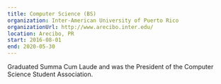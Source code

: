```yaml
---
title: Computer Science (BS)
organization: Inter-American University of Puerto Rico
organizationUrl: http://www.arecibo.inter.edu/
location: Arecibo, PR
start: 2016-08-01
end: 2020-05-30
---
```


Graduated Summa Cum Laude and was the President of the Computer Science Student Association.
